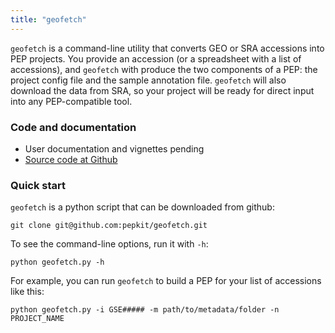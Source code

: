 ```yaml
---
title: "geofetch"
---
```

`geofetch` is a command-line utility that converts GEO or SRA accessions into PEP projects. You provide an accession (or a spreadsheet with a list of accessions), and `geofetch` with produce the two components of a PEP: the project config file and the sample annotation file. `geofetch` will also download the data from SRA, so your project will be ready for direct input into any PEP-compatible tool.

### Code and documentation

* User documentation and vignettes pending
* [Source code at Github](https://github.com/pepkit/geofetch)

### Quick start

`geofetch` is a python script that can be downloaded from github:

```
git clone git@github.com:pepkit/geofetch.git
```

To see the command-line options, run it with `-h`:

```
python geofetch.py -h
```

For example, you can run `geofetch` to build a PEP for your list of accessions like this:

```
python geofetch.py -i GSE##### -m path/to/metadata/folder -n PROJECT_NAME
```

